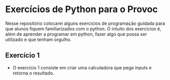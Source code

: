 # Exercícios de Python para o Provoc

Nesse repositório colocarei alguns exercícios de programação guidada para que alunos fiquem familiarizados com o python. O intuito dos exercícios 
é, além de aprender a programar em python, fazer algo que possa ser utilizado e que tenham orgulho.

## Exercício 1

- O exercício 1 consiste em criar uma calculadora que pega inputs e retorna o resultado.
